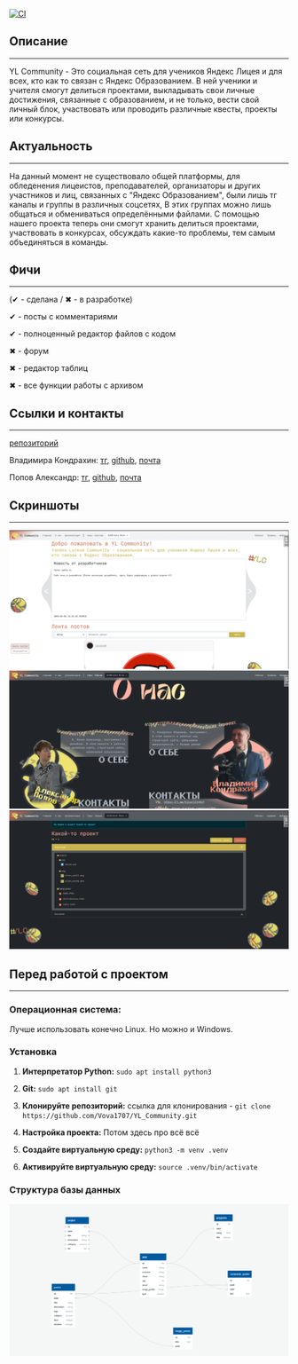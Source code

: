 [![CI](https://github.com/Vova1707/YL_Community/actions/workflows/tests.yml/badge.svg)](https://github.com/Vova1707/YL_Community/actions/workflows/tests.yml)
## Описание
---
YL Community - Это социальная сеть для учеников Яндекс Лицея и для всех, кто как то связан с Яндекс Образованием. 
В ней ученики и учителя смогут делиться проектами, выкладывать свои личные достижения, связанные с образованием, и 
не только, вести свой личный блок, участвовать или проводить различные квесты, проекты или конкурсы.

## Актуальность
---
На данный момент не существовало общей платформы, для обледенения лицеистов, преподавателей, организаторы и других 
участников и лиц, связанных с "Яндекс Образованием", были лишь тг каналы и группы в различных соцсетях, В этих группах 
можно лишь общаться и обмениваться определёнными файлами. С помощью нашего проекта теперь они смогут хранить делиться 
проектами, участвовать в конкурсах, обсуждать какие-то проблемы, тем самым объединяться в команды.

## Фичи
---
(✔ - сделана / ✖ - в разработке)

✔ - посты с комментариями

✔ - полноценный редактор файлов с кодом

✖ - форум

✖ - редактор таблиц

✖ - все функции работы с архивом

## Ссылки и контакты
---
[репозиторий](https://github.com/Vova1707/Game-jam)

Владимира Кондрахин:
[тг](https://t.me/Vivan1234567),
[github](https://github.com/Vova1707),
[почта](https://mail.yandex.ru/compose?to=kondrahinvov@yandex.ru)

Попов Александр:
[тг](https://t.me/ProstoSaniok),
[github](https://github.com/ImennoYASaniok),
[почта](https://mail.yandex.ru/compose?to=Banlichelendsh@yandex.ru)

## Скриншоты
---
![img_1.png](rm_img1.png)
![img_2.png](rm_img2.png)
![img_3.png](rm_img3.png)

## Перед работой с проектом
---

### Операционная система:
Лучше использовать конечно Linux. Но можно и Windows.

### Установка
1. **Интерпретатор Python:** ```sudo apt install python3```

2. **Git:** ```sudo apt install git```

3. **Клонируйте репозиторий:** ccылка для клонирования - ```git clone https://github.com/Vova1707/YL_Community.git```

4. **Настройка проекта:**
Потом здесь про всё всё

5. **Создайте виртуальную среду:** ```python3 -m venv .venv```
6. **Активируйте виртуальную среду:** ```source .venv/bin/activate```

### Структура базы данных
   ![Структура базы данных](static/img/ER.jpg)